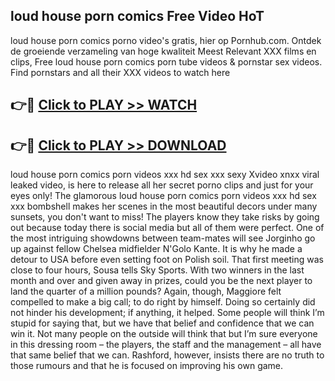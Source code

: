## loud house porn comics Free Video HoT 

loud house porn comics porno video's gratis, hier op Pornhub.com. Ontdek de groeiende verzameling van hoge kwaliteit Meest Relevant XXX films en clips,
Free loud house porn comics porn tube videos & pornstar sex videos. Find pornstars and all their XXX videos to watch here


## 👉🔴 [Click to PLAY >> WATCH](http://us.freeplayer.one?title=loud_house_porn_comics&ref=16D)

## 👉🔴 [Click to PLAY >> DOWNLOAD](http://us.freeplayer.one?title=loud_house_porn_comics&ref=16D)


loud house porn comics porn videos xxx hd sex xxx sexy Xvideo xnxx viral leaked video, is here to release all her secret porno clips and just for your eyes only! The glamorous loud house porn comics porn videos xxx hd sex xxx bombshell makes her scenes in the most beautiful decors under many sunsets, you don't want to miss! The players know they take risks by going out because today there is social media but all of them were perfect. One of the most intriguing showdowns between team-mates will see Jorginho go up against fellow Chelsea midfielder N'Golo Kante. It is why he made a detour to USA before even setting foot on Polish soil. That first meeting was close to four hours, Sousa tells Sky Sports. With two winners in the last month and over and given away in prizes, could you be the next player to land the quarter of a million pounds? Again, though, Maggiore felt compelled to make a big call; to do right by himself. Doing so certainly did not hinder his development; if anything, it helped. Some people will think I’m stupid for saying that, but we have that belief and confidence that we can win it. Not many people on the outside will think that but I’m sure everyone in this dressing room – the players, the staff and the management – all have that same belief that we can. Rashford, however, insists there are no truth to those rumours and that he is focused on improving his own game.